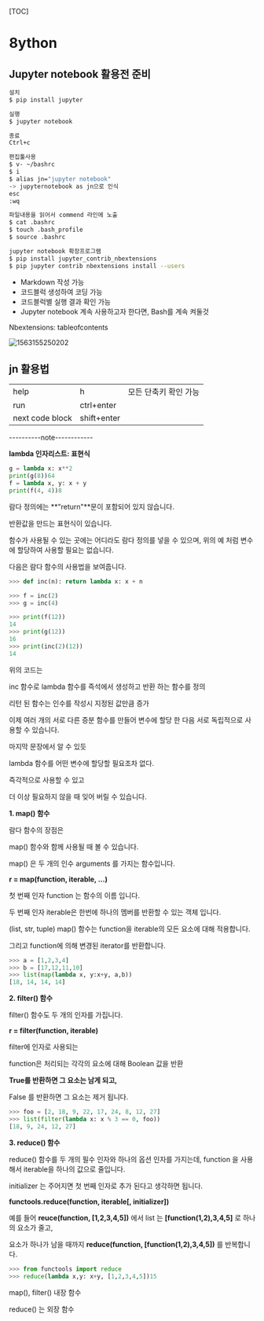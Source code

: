 [TOC]

# 8ython

## Jupyter notebook 활용전 준비

```bash
설치
$ pip install jupyter

실행
$ jupyter notebook

종료
Ctrl+c

편집툴사용
$ v- ~/bashrc
$ i
$ alias jn="jupyter notebook"
-> jupyternotebook as jn으로 인식
esc
:wq

파일내용을 읽어서 commend 라인에 노출
$ cat .bashrc
$ touch .bash_profile
$ source .bashrc

jupyter notebook 확장프로그램
$ pip install jupyter_contrib_nbextensions
$ pip jupyter contrib nbextensions install --users
```

- Markdown 작성 가능
- 코드블럭 생성하여 코딩 가능
- 코드블럭별 실행 결과 확인 가능
- Jupyter notebook 계속 사용하고자 한다면, Bash를 계속 켜둘것

Nbextensions: tableofcontents

![1563155250202](C:\Users\student\AppData\Roaming\Typora\typora-user-images\1563155250202.png)

## jn 활용법

|                 |             |                       |
| --------------- | ----------- | --------------------- |
| help            | h           | 모든 단축키 확인 가능 |
| run             | ctrl+enter  |                       |
| next code block | shift+enter |                       |























----------note------------

**lambda 인자리스트: 표현식**

```python
g = lambda x: x**2
print(g(8))64
f = lambda x, y: x + y
print(f(4, 4))8
```

람다 정의에는 **"return"**문이 포함되어 있지 않습니다. 

반환값을 만드는 표현식이 있습니다. 

함수가 사용될 수 있는 곳에는 어디라도 람다 정의를 넣을 수 있으며, 위의 예 처럼 변수에 할당하여 사용할 필요는 없습니다.



다음은 람다 함수의 사용법을 보여줍니다.

```python
>>> def inc(n):	return lambda x: x + n

>>> f = inc(2)
>>> g = inc(4)

>>> print(f(12))
14
>>> print(g(12))
16
>>> print(inc(2)(12))
14
```



위의 코드는

inc 함수로 lambda 함수를 즉석에서 생성하고 반환 하는 함수를 정의 

리턴 된 함수는 인수를 작성시 지정된 값만큼 증가



이제 여러 개의 서로 다른 증분 함수를 만들어 변수에 할당 한 다음 서로 독립적으로 사용할 수 있습니다. 

마지막 문장에서 알 수 있듯

lambda 함수를 어떤 변수에 할당할 필요조차 없다. 

즉각적으로 사용할 수 있고

더 이상 필요하지 않을 때 잊어 버릴 수 있습니다.



**1. map() 함수**

람다 함수의 장점은 

map() 함수와 함께 사용될 때 볼 수 있습니다. 

map() 은 두 개의 인수 arguments 를 가지는 함수입니다.

**r = map(function, iterable, ...)**

첫 번째 인자 function 는 함수의 이름 입니다. 

두 번째 인자 iterable은 한번에 하나의 멤버를 반환할 수 있는 객체 입니다.

(list, str, tuple) map() 함수는 function을 iterable의 모든 요소에 대해 적용합니다. 

그리고 function에 의해 변경된 iterator를 반환합니다.

```python
>>> a = [1,2,3,4]
>>> b = [17,12,11,10]
>>> list(map(lambda x, y:x+y, a,b))
[18, 14, 14, 14]
```



**2. filter() 함수**

filter() 함수도 두 개의 인자를 가집니다.

**r = filter(function, iterable)**

filter에 인자로 사용되는 

function은 처리되는 각각의 요소에 대해 Boolean 값을 반환

**True를 반환하면 그 요소는 남게 되고,** 

False 를 반환하면 그 요소는 제거 됩니다.

```python
>>> foo = [2, 18, 9, 22, 17, 24, 8, 12, 27]
>>> list(filter(lambda x: x % 3 == 0, foo))
[18, 9, 24, 12, 27]
```



**3. reduce() 함수**

reduce() 함수를 두 개의 필수 인자와 하나의 옵션 인자를 가지는데, function 을 사용해서 iterable을 하나의 값으로 줄입니다. 

initializer 는 주어지면 첫 번째 인자로 추가 된다고 생각하면 됩니다.

**functools.reduce(function, iterable[, initializer])**

예를 들어 **reuce(function, [1,2,3,4,5])** 에서 list 는 **[function(1,2),3,4,5]** 로 하나의 요소가 줄고,

요소가 하나가 남을 때까지 **reduce(function, [function(1,2),3,4,5])** 를 반복합니다.

```python
>>> from functools import reduce
>>> reduce(lambda x,y: x+y, [1,2,3,4,5])15
```

map(), filter()  내장 함수

reduce() 는 외장 함수

